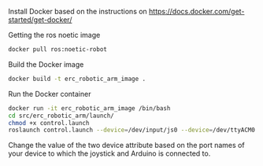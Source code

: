 
Install Docker based on the instructions on https://docs.docker.com/get-started/get-docker/

Getting the ros noetic image
```bash
docker pull ros:noetic-robot
```

Build the Docker image
```bash
docker build -t erc_robotic_arm_image .
```

Run the Docker container
```bash
docker run -it erc_robotic_arm_image /bin/bash
cd src/erc_robotic_arm/launch/
chmod +x control.launch
roslaunch control.launch --device=/dev/input/js0 --device=/dev/ttyACM0
```
Change the value of the two device attribute based on the port names of your device to which the joystick and Arduino is connected to.

